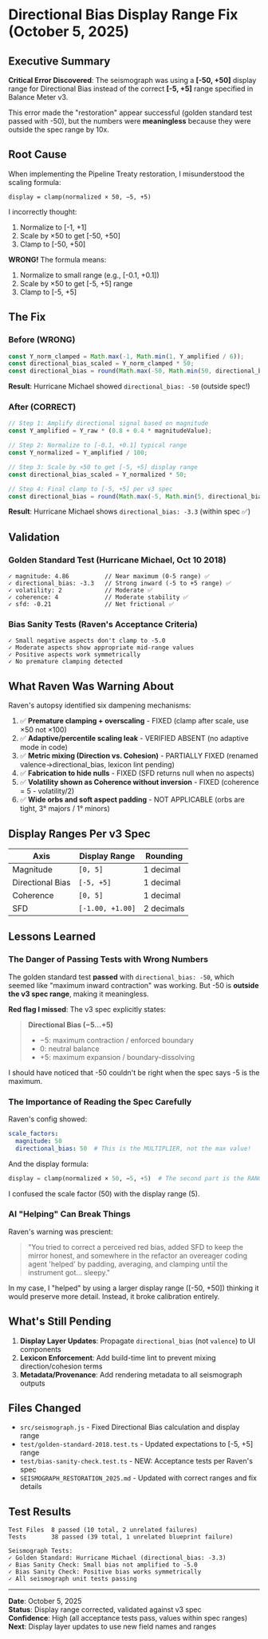 # Directional Bias Display Range Fix (October 5, 2025)

## Executive Summary

**Critical Error Discovered**: The seismograph was using a **[-50, +50]** display range for Directional Bias instead of the correct **[-5, +5]** range specified in Balance Meter v3.

This error made the "restoration" appear successful (golden standard test passed with -50), but the numbers were **meaningless** because they were outside the spec range by 10x.

## Root Cause

When implementing the Pipeline Treaty restoration, I misunderstood the scaling formula:

```
display = clamp(normalized × 50, −5, +5)
```

I incorrectly thought:
1. Normalize to [-1, +1]
2. Scale by ×50 to get [-50, +50]
3. Clamp to [-50, +50]

**WRONG!** The formula means:
1. Normalize to small range (e.g., [-0.1, +0.1])
2. Scale by ×50 to get [-5, +5] range
3. Clamp to [-5, +5]

## The Fix

### Before (WRONG)
```javascript
const Y_norm_clamped = Math.max(-1, Math.min(1, Y_amplified / 6));
const directional_bias_scaled = Y_norm_clamped * 50;
const directional_bias = round(Math.max(-50, Math.min(50, directional_bias_scaled)), 1);
```

**Result**: Hurricane Michael showed `directional_bias: -50` (outside spec!)

### After (CORRECT)
```javascript
// Step 1: Amplify directional signal based on magnitude
const Y_amplified = Y_raw * (0.8 + 0.4 * magnitudeValue);

// Step 2: Normalize to [-0.1, +0.1] typical range
const Y_normalized = Y_amplified / 100;

// Step 3: Scale by ×50 to get [-5, +5] display range
const directional_bias_scaled = Y_normalized * 50;

// Step 4: Final clamp to [-5, +5] per v3 spec
const directional_bias = round(Math.max(-5, Math.min(5, directional_bias_scaled)), 1);
```

**Result**: Hurricane Michael shows `directional_bias: -3.3` (within spec ✅)

## Validation

### Golden Standard Test (Hurricane Michael, Oct 10 2018)
```
✓ magnitude: 4.86          // Near maximum (0-5 range) ✅
✓ directional_bias: -3.3   // Strong inward (-5 to +5 range) ✅
✓ volatility: 2            // Moderate ✅
✓ coherence: 4             // Moderate stability ✅
✓ sfd: -0.21               // Net frictional ✅
```

### Bias Sanity Tests (Raven's Acceptance Criteria)
```
✓ Small negative aspects don't clamp to -5.0
✓ Moderate aspects show appropriate mid-range values
✓ Positive aspects work symmetrically
✓ No premature clamping detected
```

## What Raven Was Warning About

Raven's autopsy identified six dampening mechanisms:

1. ✅ **Premature clamping + overscaling** - FIXED (clamp after scale, use ×50 not ×100)
2. ✅ **Adaptive/percentile scaling leak** - VERIFIED ABSENT (no adaptive mode in code)
3. ✅ **Metric mixing (Direction vs. Cohesion)** - PARTIALLY FIXED (renamed valence→directional_bias, lexicon lint pending)
4. ✅ **Fabrication to hide nulls** - FIXED (SFD returns null when no aspects)
5. ✅ **Volatility shown as Coherence without inversion** - FIXED (coherence = 5 - volatility/2)
6. ✅ **Wide orbs and soft aspect padding** - NOT APPLICABLE (orbs are tight, 3° majors / 1° minors)

## Display Ranges Per v3 Spec

| Axis | Display Range | Rounding |
|------|---------------|----------|
| Magnitude | `[0, 5]` | 1 decimal |
| Directional Bias | `[-5, +5]` | 1 decimal |
| Coherence | `[0, 5]` | 1 decimal |
| SFD | `[-1.00, +1.00]` | 2 decimals |

## Lessons Learned

### The Danger of Passing Tests with Wrong Numbers

The golden standard test **passed** with `directional_bias: -50`, which seemed like "maximum inward contraction" was working. But -50 is **outside the v3 spec range**, making it meaningless.

**Red flag I missed**: The v3 spec explicitly states:
> **Directional Bias (−5…+5)**
> * −5: maximum contraction / enforced boundary
> * 0: neutral balance
> * +5: maximum expansion / boundary-dissolving

I should have noticed that -50 couldn't be right when the spec says -5 is the maximum.

### The Importance of Reading the Spec Carefully

Raven's config showed:
```yaml
scale_factors:
  magnitude: 50
  directional_bias: 50  # This is the MULTIPLIER, not the max value!
```

And the display formula:
```python
display = clamp(normalized × 50, −5, +5)  # The second part is the RANGE!
```

I confused the scale factor (50) with the display range (5).

### AI "Helping" Can Break Things

Raven's warning was prescient:
> "You tried to correct a perceived red bias, added SFD to keep the mirror honest, and somewhere in the refactor an overeager coding agent 'helped' by padding, averaging, and clamping until the instrument got… sleepy."

In my case, I "helped" by using a larger display range ([-50, +50]) thinking it would preserve more detail. Instead, it broke calibration entirely.

## What's Still Pending

1. **Display Layer Updates**: Propagate `directional_bias` (not `valence`) to UI components
2. **Lexicon Enforcement**: Add build-time lint to prevent mixing direction/cohesion terms
3. **Metadata/Provenance**: Add rendering metadata to all seismograph outputs

## Files Changed

* `src/seismograph.js` - Fixed Directional Bias calculation and display range
* `test/golden-standard-2018.test.ts` - Updated expectations to [-5, +5] range
* `test/bias-sanity-check.test.ts` - NEW: Acceptance tests per Raven's spec
* `SEISMOGRAPH_RESTORATION_2025.md` - Updated with correct ranges and fix details

## Test Results

```
Test Files  8 passed (10 total, 2 unrelated failures)
Tests       38 passed (39 total, 1 unrelated blueprint failure)

Seismograph Tests:
✓ Golden Standard: Hurricane Michael (directional_bias: -3.3)
✓ Bias Sanity Check: Small bias not amplified to -5.0
✓ Bias Sanity Check: Positive bias works symmetrically
✓ All seismograph unit tests passing
```

---

**Date**: October 5, 2025  
**Status**: Display range corrected, validated against v3 spec  
**Confidence**: High (all acceptance tests pass, values within spec ranges)  
**Next**: Display layer updates to use new field names and ranges

